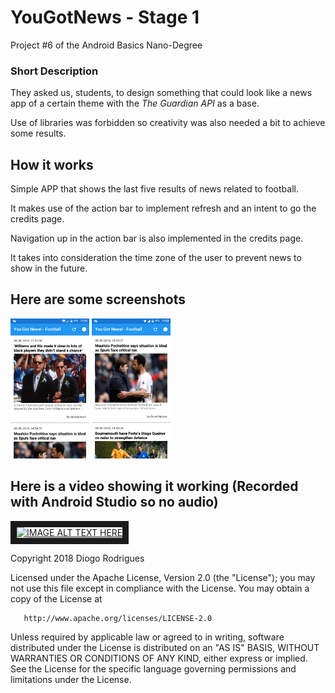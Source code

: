 # YouGotNews - Stage 1
<p>Project #6 of the Android Basics Nano-Degree</p>

### Short Description

<p>They asked us, students, to design something that could look like a news app of a certain theme with the <i>The Guardian API</i> as a base.</p>
<p>Use of libraries was forbidden so creativity was also needed a bit to achieve some results.</p>

## How it works

<p>Simple APP that shows the last five results of news related to football.</p>
<p>It makes use of the action bar to implement refresh and an intent to go the credits page.</p>
<p>Navigation up in the action bar is also implemented in the credits page.</p>
<p>It takes into consideration the time zone of the user to prevent news to show in the future.</p>

## Here are some screenshots

<p><img src="https://raw.githubusercontent.com/DFRodri/YouGotNews/master/screenshot/device-2018-05-08-175117.png" height="25%" width="25%">
<img src="https://raw.githubusercontent.com/DFRodri/YouGotNews/master/screenshot/device-2018-05-08-175404.png" width="25%" height="25%"></p>

## Here is a video showing it working (Recorded with Android Studio so no audio)


<a href="http://www.youtube.com/watch?feature=player_embedded&v=Cvaz6AyArCA" target="_blank"><img src="http://img.youtube.com/vi/Cvaz6AyArCA/0.jpg" alt="IMAGE ALT TEXT HERE" width="240" height="180" border="10" /></a>

   Copyright 2018 Diogo Rodrigues

   Licensed under the Apache License, Version 2.0 (the "License");
   you may not use this file except in compliance with the License.
   You may obtain a copy of the License at

       http://www.apache.org/licenses/LICENSE-2.0

   Unless required by applicable law or agreed to in writing, software
   distributed under the License is distributed on an "AS IS" BASIS,
   WITHOUT WARRANTIES OR CONDITIONS OF ANY KIND, either express or implied.
   See the License for the specific language governing permissions and
   limitations under the License.
